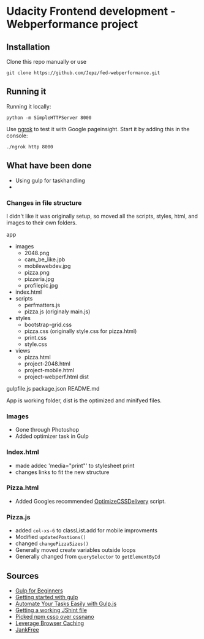 # Udacity Frontend development - Webperformance project


## Installation

Clone this repo manually or use 
```
git clone https://github.com/Jepz/fed-webperformance.git
```

## Running it

Running it locally:
```
python -m SimpleHTTPServer 8000
```


Use [ngrok](https://ngrok.com/) to test it with Google pageinsight.
Start it by adding this in the console:
```
./ngrok http 8000
```

## What have been done
* Using gulp for taskhandling
* 

### Changes in file structure
I didn't like it was originally setup, so moved all the scripts, styles, html, and images to their own folders.

app
- images
	- 2048.png
	- cam_be_like.jpb
	- mobilewebdev.jpg
	- pizza.png
	- pizzeria.jpg
	- profilepic.jpg
- index.html
- scripts
	- perfmatters.js
	- pizza.js (originaly main.js)
- styles
	- bootstrap-grid.css
	- pizza.css (originally style.css for pizza.html)
	- print.css
	- style.css
- views
	- pizza.html
	- project-2048.html
	- project-mobile.html
	- project-webperf.html
dist

gulpfile.js
package.json
README.md

App is working folder, dist is the optimized and minifyed files.

### Images
* Gone through Photoshop
* Added optimizer task in Gulp

### Index.html
* made addec 'media="print"' to stylesheet print
* changes links to fit the new structure


### Pizza.html
* Added Googles recommended [OptimizeCSSDelivery](https://developers.google.com/speed/docs/insights/OptimizeCSSDelivery) script.

### Pizza.js
* added `col-xs-6` to classList.add for mobile improvments
* Modified `updatedPostions()` 
* changed `changePizzaSizes()`
* Generally moved create variables outside loops
* Generally changed from `querySelector` to `getElementById`

## Sources
- [Gulp for Beginners](https://css-tricks.com/gulp-for-beginners/)
- [Getting started with gulp](https://markgoodyear.com/2014/01/getting-started-with-gulp/)
- [Automate Your Tasks Easily with Gulp.js](https://scotch.io/tutorials/automate-your-tasks-easily-with-gulp-js)
- [Getting a working JShint file](https://github.com/johnpapa/ng-demos/blob/master/modular/.jshintrc)
- [Picked npm csso over cssnano](https://goalsmashers.github.io/css-minification-benchmark/)
- [Leverage Browser Caching](https://developers.google.com/speed/docs/insights/LeverageBrowserCaching)
- [JankFree](http://jankfree.org/)
